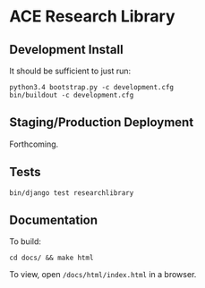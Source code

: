 # ACE Research Library

## Development Install

It should be sufficient to just run:

    python3.4 bootstrap.py -c development.cfg
    bin/buildout -c development.cfg

## Staging/Production Deployment

Forthcoming.

## Tests

    bin/django test researchlibrary

## Documentation

To build:

    cd docs/ && make html

To view, open `/docs/html/index.html` in a browser.
